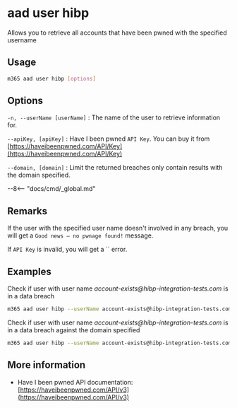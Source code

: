 # aad user hibp

Allows you to retrieve all accounts that have been pwned with the specified username

## Usage

```sh
m365 aad user hibp [options]
```

## Options

`-n, --userName [userName]`
: The name of the user to retrieve information for.


`--apiKey, [apiKey]`
: Have I been pwned `API Key`. You can buy it from [https://haveibeenpwned.com/API/Key](https://haveibeenpwned.com/API/Key)


`--domain, [domain]`
: Limit the returned breaches only contain results with the domain specified.


--8<-- "docs/cmd/_global.md"

## Remarks

If the user with the specified user name doesn't involved in any breach, you will get a `Good news — no pwnage found!` message.

If `API Key` is invalid, you will get a `` error.

## Examples

Check if user with user name _account-exists@hibp-integration-tests.com_ is in a data breach

```sh
m365 aad user hibp --userName account-exists@hibp-integration-tests.com --apiKey _YOUR-API-KEY_
```
Check if user with user name _account-exists@hibp-integration-tests.com_ is in a data breach against the domain specified

```sh
m365 aad user hibp --userName account-exists@hibp-integration-tests.com --apiKey _YOUR-API-KEY_ --domain adobe.com
```

## More information

- Have I been pwned API documentation: [https://haveibeenpwned.com/API/v3](https://haveibeenpwned.com/API/v3)
